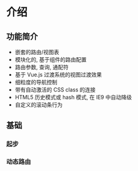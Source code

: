 # 介绍

## 功能简介

* 嵌套的路由/视图表
* 模块化的, 基于组件的路由配置
* 路由参数, 查询, 通配符
* 基于 Vue.js 过渡系统的视图过渡效果
* 细粒度的导航控制
* 带有自动激活的 CSS class 的连接
* HTML5 历史模式或 hash 模式, 在 IE9 中自动降级
* 自定义的滚动条行为

## 基础

### 起步

### 动态路由

  


